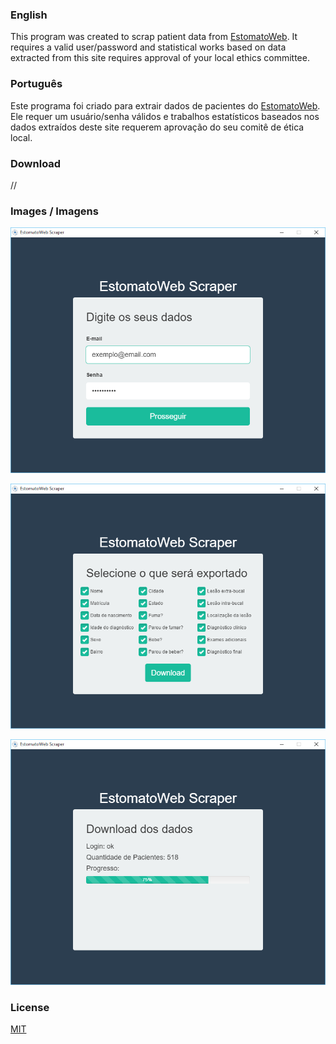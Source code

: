 ### English

This program was created to scrap patient data from [EstomatoWeb](http://www.estomatoweb.com.br/).
It requires a valid user/password and statistical works based on data extracted from this site requires approval of your local ethics committee.

### Português

Este programa foi criado para extrair dados de pacientes do [EstomatoWeb](http://www.estomatoweb.com.br/).
Ele requer um usuário/senha válidos e trabalhos estatísticos baseados nos dados extraídos deste site requerem aprovação do seu comitê de ética local.

### Download

//

### Images / Imagens

![login](images/1.png?raw=true)  

![options](images/2.png?raw=true)  

![download](images/3.png?raw=true)  

### License

[MIT](LICENSE)
